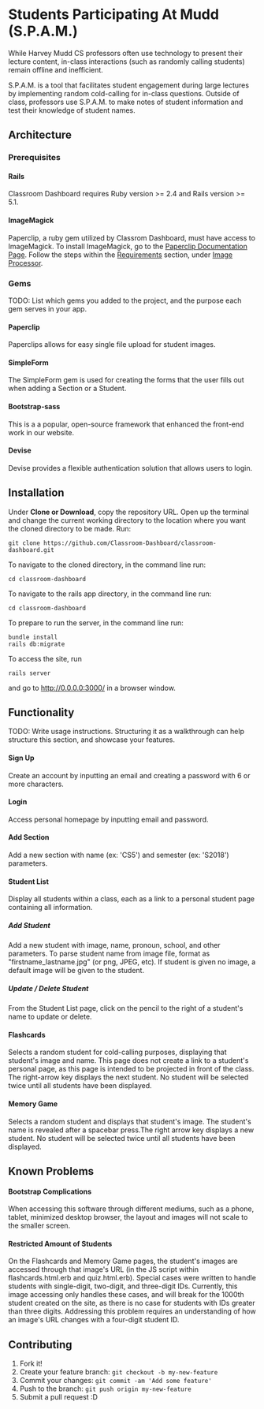 
# Students Participating At Mudd (S.P.A.M.)

While Harvey Mudd CS professors often use technology to present their lecture content, in-class interactions (such as randomly calling students) remain offline and inefficient.

S.P.A.M. is a tool that facilitates student engagement during large lectures by implementing random cold-calling for in-class questions. Outside of class, professors use S.P.A.M. to make notes of student information and test their knowledge of student names.

## Architecture

### Prerequisites

#### Rails

Classroom Dashboard requires Ruby version >= 2.4 and Rails version >= 5.1.

#### ImageMagick

Paperclip, a ruby gem utilized by Classrom Dashboard, must have access to ImageMagick. To install ImageMagick, go to the [Paperclip Documentation Page](https://github.com/thoughtbot/paperclip). Follow the steps within the [Requirements](https://github.com/thoughtbot/paperclip#requirements) section, under [Image Processor](https://github.com/thoughtbot/paperclip#image-processor). 

### Gems

TODO: List which gems you added to the project, and the purpose each gem serves in your app.

#### Paperclip
Paperclips allows for easy single file upload for student images.

#### SimpleForm
The SimpleForm gem is used for creating the forms that the user fills out when adding a Section or a Student.

#### Bootstrap-sass
This is a a popular, open-source framework that enhanced the front-end work in our website.

#### Devise
Devise provides a flexible authentication solution that allows users to login.


## Installation

Under **Clone or Download**, copy the repository URL. 
Open up the terminal and change the current working directory to the location where you want the cloned directory to be made.
Run:
```
git clone https://github.com/Classroom-Dashboard/classroom-dashboard.git
```
To navigate to the cloned directory, in the command line run:
``` 
cd classroom-dashboard
```
To navigate to the rails app directory, in the command line run:
```
cd classroom-dashboard
```
To prepare to run the server, in the command line run:
```
bundle install
rails db:migrate
```
To access the site, run
```
rails server
```
and go to http://0.0.0.0:3000/ in a browser window.

## Functionality

TODO: Write usage instructions. Structuring it as a walkthrough can help structure this section,
and showcase your features.

#### Sign Up

Create an account by inputting an email and creating a password with 6 or more characters.

#### Login

Access personal homepage by inputting email and password.

#### Add Section

Add a new section with name (ex: 'CS5') and semester (ex: 'S2018') parameters. 

#### Student List

Display all students within a class, each as a link to a personal student page containing all information. 

##### Add Student

Add a new student with image, name, pronoun, school, and other parameters. To parse student name from image file, format as "firstname_lastname.jpg" (or png, JPEG, etc). If student is given no image, a default image will be given to the student. 

##### Update / Delete Student

From the Student List page, click on the pencil to the right of a student's name to update or delete. 

#### Flashcards

Selects a random student for cold-calling purposes, displaying that student's image and name. This page does not create a link to a student's personal page, as this page is intended to be projected in front of the class. The right-arrow key displays the next student. No student will be selected twice until all students have been displayed. 

#### Memory Game

Selects a random student and displays that student's image. The student's name is revealed after a spacebar press.The right arrow key displays a new student. No student will be selected twice until all students have been displayed. 

## Known Problems

#### Bootstrap Complications

When accessing this software through different mediums, such as a phone, tablet, minimized desktop browser, the layout and images will not scale to the smaller screen. 

#### Restricted Amount of Students

On the Flashcards and Memory Game pages, the student's images are accessed through that image's URL (in the JS script within flashcards.html.erb and quiz.html.erb). Special cases were written to handle students with single-digit, two-digit, and three-digit IDs. Currently, this image accessing only handles these cases, and will break for the 1000th student created on the site, as there is no case for students with IDs greater than three digits. Addressing this problem requires an understanding of how an image's URL changes with a four-digit student ID. 

## Contributing

1. Fork it!
2. Create your feature branch: `git checkout -b my-new-feature`
3. Commit your changes: `git commit -am 'Add some feature'`
4. Push to the branch: `git push origin my-new-feature`
5. Submit a pull request :D









